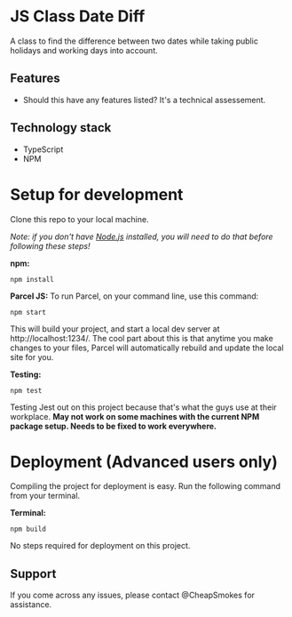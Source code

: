 # JS Class Date Diff

A class to find the difference between two dates while taking public holidays and working days into account.

## Features
- Should this have any features listed? It's a technical assessement.

## Technology stack
- TypeScript
- NPM

# Setup for development 

Clone this repo to your local machine.

*Note: if you don't have [Node.js](https://nodejs.org/en/) installed, you will need to do that before following these steps!*

**npm:**
```
npm install
```

**Parcel JS:**
To run Parcel, on your command line, use this command:
```
npm start
```
This will build your project, and start a local dev server at http://localhost:1234/. The cool part about this is that anytime you make changes to your files, Parcel will automatically rebuild and update the local site for you.


**Testing:**
```
npm test
```
Testing Jest out on this project because that's what the guys use at their workplace. 
**May not work on some machines with the current NPM package setup. Needs to be fixed to work everywhere.**

# Deployment (Advanced users only)
Compiling the project for deployment is easy. Run the following command from your terminal.

**Terminal:**
```
npm build
```
No steps required for deployment on this project.


## Support
If you come across any issues, please contact @CheapSmokes for assistance.


